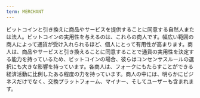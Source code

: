```yaml
---
term: MERCHANT
---
```


ビットコインと引き換えに商品やサービスを提供することに同意する自然人または法人。ビットコインの実用性を与えるのは、これらの商人です。幅広い範囲の商人によって通貨が受け入れられるほど、個人にとって有用性が高まります。商人は、商品やサービスと引き換えることに同意することで通貨の実用性を決定する能力を持っているため、ビットコインの場合、彼らはコンセンサスルールの選択にも大きな影響を持っています。各商人は、フォークにもたらすことができる経済活動に比例したある程度の力を持っています。商人の中には、明らかにビジネスだけでなく、交換プラットフォーム、マイナー、そしてユーザーも含まれます。